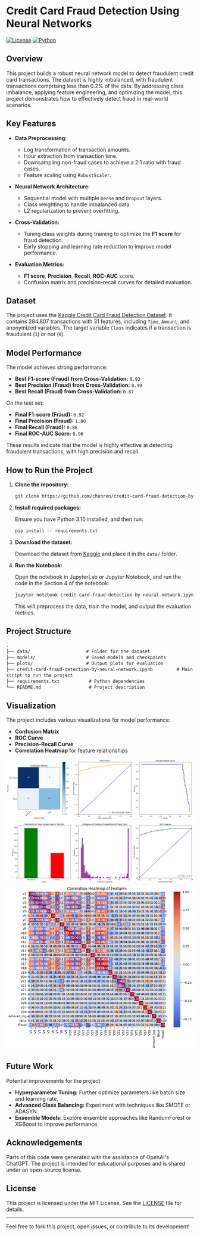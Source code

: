 
# Credit Card Fraud Detection Using Neural Networks

[![License](https://img.shields.io/badge/license-MIT-blue.svg)](LICENSE)
[![Python](https://img.shields.io/badge/python-3.10-green.svg)](https://www.python.org/)

## Overview

This project builds a robust neural network model to detect fraudulent credit card transactions. The dataset is highly imbalanced, with fraudulent transactions comprising less than 0.2% of the data. By addressing class imbalance, applying feature engineering, and optimizing the model, this project demonstrates how to effectively detect fraud in real-world scenarios.

## Key Features

- **Data Preprocessing:**
  - Log transformation of transaction amounts.
  - Hour extraction from transaction time.
  - Downsampling non-fraud cases to achieve a 2:1 ratio with fraud cases.
  - Feature scaling using `RobustScaler`.

- **Neural Network Architecture:**
  - Sequential model with multiple `Dense` and `Dropout` layers.
  - Class weighting to handle imbalanced data.
  - L2 regularization to prevent overfitting.

- **Cross-Validation:**
  - Tuning class weights during training to optimize the **F1 score** for fraud detection.
  - Early stopping and learning rate reduction to improve model performance.

- **Evaluation Metrics:**
  - **F1 score**, **Precision**, **Recall**, **ROC-AUC** score.
  - Confusion matrix and precision-recall curves for detailed evaluation.

## Dataset

The project uses the [Kaggle Credit Card Fraud Detection Dataset](https://www.kaggle.com/mlg-ulb/creditcardfraud). It contains 284,807 transactions with 31 features, including `Time`, `Amount`, and anonymized variables. The target variable `Class` indicates if a transaction is fraudulent (`1`) or not (`0`).

## Model Performance

The model achieves strong performance:

- **Best F1-score (Fraud) from Cross-Validation:** `0.93`
- **Best Precision (Fraud) from Cross-Validation:** `0.99`
- **Best Recall (Fraud) from Cross-Validation:** `0.87`

On the test set:

- **Final F1-score (Fraud):** `0.92`
- **Final Precision (Fraud):** `1.00`
- **Final Recall (Fraud):** `0.86`
- **Final ROC-AUC Score:** `0.96`

These results indicate that the model is highly effective at detecting fraudulent transactions, with high precision and recall.

## How to Run the Project

1. **Clone the repository:**

   ```bash
   git clone https://github.com/chunren/credit-card-fraud-detection-by-neural-network.git
   ```

2. **Install required packages:**

   Ensure you have Python 3.10 installed, and then run:

   ```bash
   pip install -r requirements.txt
   ```

3. **Download the dataset:**

   Download the dataset from [Kaggle](https://www.kaggle.com/mlg-ulb/creditcardfraud) and place it in the `data/` folder.

4. **Run the Notebook:**

   Open the notebook in JupyterLab or Jupyter Notebook, and run the code in the Section 4 of the notebook:

   ```bash
   jupyter notebook credit-card-fraud-detection-by-neural-network.ipynb
   ```

   This will preprocess the data, train the model, and output the evaluation metrics.

## Project Structure

```
.
├── data/                     # Folder for the dataset
├── models/                   # Saved models and checkpoints
├── plots/                    # Output plots for evaluation
├── credit-card-fraud-detection-by-neural-network.ipynb         # Main script to run the project
├── requirements.txt           # Python dependencies
└── README.md                  # Project description
```

## Visualization

The project includes various visualizations for model performance:

- **Confusion Matrix**
- **ROC Curve**
- **Precision-Recall Curve**
- **Correlation Heatmap** for feature relationships

![Performance Diagrams](./plots/performance-diagrams.png)
![Correlation Heatmap](./plots/Correlation-Heatmap-of-Features.png)


## Future Work

Potential improvements for the project:

- **Hyperparameter Tuning:** Further optimize parameters like batch size and learning rate.
- **Advanced Class Balancing:** Experiment with techniques like SMOTE or ADASYN.
- **Ensemble Models:** Explore ensemble approaches like RandomForest or XGBoost to improve performance.


## Acknowledgements

Parts of this code were generated with the assistance of OpenAI's ChatGPT. The project is intended for educational purposes and is shared under an open-source license.


## License

This project is licensed under the MIT License. See the [LICENSE](LICENSE) file for details.

---

Feel free to fork this project, open issues, or contribute to its development!
